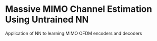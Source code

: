 # Massive MIMO Channel Estimation Using Untrained NN
Application of NN to learning MIMO OFDM encoders and decoders
